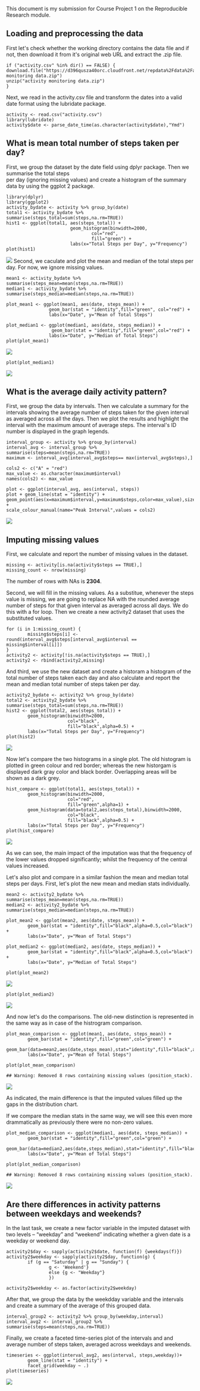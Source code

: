 This document is my submission for Course Project 1 on the Reproducible
Research module.

Loading and preprocessing the data
----------------------------------

First let's check whether the working directory contains the data file
and if not, then download it from it's original web URL and extract the
.zip file.

    if ("activity.csv" %in% dir() == FALSE) {
    download.file("https://d396qusza40orc.cloudfront.net/repdata%2Fdata%2Factivity.zip","activity monitoring data.zip")
    unzip("activity monitoring data.zip")
    }

Next, we read in the activity.csv file and transform the dates into a
valid date format using the lubridate package.

    activity <- read.csv("activity.csv")
    library(lubridate)
    activity$date <- parse_date_time(as.character(activity$date),"Ymd")

What is mean total number of steps taken per day?
-------------------------------------------------

First, we group the dataset by the date field using dplyr package. Then
we summarise the total steps  
per day (ignoring missing values) and create a histogram of the summary
data by using the ggplot 2 package.

    library(dplyr)
    library(ggplot2)
    activity_bydate <- activity %>% group_by(date)
    total1 <- activity_bydate %>% summarise(steps_total=sum(steps,na.rm=TRUE))
    hist1 <- ggplot(total1, aes(steps_total)) +
                            geom_histogram(binwidth=2000, 
                                    col="red", 
                                    fill="green") +
                            labs(x="Total Steps per Day", y="Frequency") 
    plot(hist1)

![](PA1_template_files/figure-markdown_strict/unnamed-chunk-3-1.png)<!-- -->
Second, we caculate and plot the mean and median of the total steps per
day. For now, we ignore missing values.

    mean1 <- activity_bydate %>% summarise(steps_mean=mean(steps,na.rm=TRUE))
    median1 <- activity_bydate %>% summarise(steps_median=median(steps,na.rm=TRUE))

    plot_mean1 <- ggplot(mean1, aes(date, steps_mean)) +
                    geom_bar(stat = "identity",fill="green", col="red") +
                    labs(x="Date", y="Mean of Total Steps")

    plot_median1 <- ggplot(median1, aes(date, steps_median)) +
                     geom_bar(stat = "identity",fill="green",col="red") +
                    labs(x="Date", y="Median of Total Steps")
    plot(plot_mean1)

![](PA1_template_files/figure-markdown_strict/unnamed-chunk-4-1.png)<!-- -->

    plot(plot_median1)

![](PA1_template_files/figure-markdown_strict/unnamed-chunk-4-2.png)<!-- -->

What is the average daily activity pattern?
-------------------------------------------

First, we group the data by intervals. Then we calculate a summary for
the intervals showing the average number of steps taken for the given
interval as averaged across all the days. Then we plot the results and
highlight the interval with the maximum amount of average steps. The
interval's ID number is displayed in the graph legends.

    interval_group <- activity %>% group_by(interval)
    interval_avg <- interval_group %>% summarise(steps=mean(steps,na.rm=TRUE))
    maximum <- interval_avg[interval_avg$steps== max(interval_avg$steps),]

    cols2 <- c("A" = "red")
    max_value <- as.character(maximum$interval)
    names(cols2) <- max_value

    plot <- ggplot(interval_avg, aes(interval, steps))
    plot + geom_line(stat = "identity") +
    geom_point(aes(x=maximum$interval,y=maximum$steps,color=max_value),size=2) +
    scale_colour_manual(name="Peak Interval",values = cols2)

![](PA1_template_files/figure-markdown_strict/unnamed-chunk-5-1.png)<!-- -->

Imputing missing values
-----------------------

First, we calculate and report the number of missing values in the
dataset.

    missing <- activity[is.na(activity$steps == TRUE),]
    missing_count <- nrow(missing)

The number of rows with NAs is **2304**.

Second, we will fill in the missing values. As a substitue, whenever the
steps value is missing, we are going to replace NA with the rounded
average number of steps for that given interval as averaged across all
days. We do this with a for loop. Then we create a new activity2 dataset
that uses the substituted values.

    for (i in 1:missing_count) {
            missing$steps[i] <- round(interval_avg$steps[interval_avg$interval == missing$interval[i]])
    }
    activity2 <- activity[!is.na(activity$steps == TRUE),]
    activity2 <- rbind(activity2,missing)

And third, we use the new dataset and create a historam a histogram of
the total number of steps taken each day and also calculate and report
the mean and median total number of steps taken per day.

    activity2_bydate <- activity2 %>% group_by(date)
    total2 <- activity2_bydate %>% summarise(steps_total=sum(steps,na.rm=TRUE))
    hist2 <- ggplot(total2, aes(steps_total)) +
            geom_histogram(binwidth=2000, 
                           col="black", 
                           fill="black",alpha=0.5) +
            labs(x="Total Steps per Day", y="Frequency") 
    plot(hist2)

![](PA1_template_files/figure-markdown_strict/unnamed-chunk-8-1.png)<!-- -->

Now let's compare the two histograms in a single plot. The old histogram
is plotted in green colour and red border; whereas the new historgam is
displayed dark gray color and black border. Overlapping areas will be
shown as a dark grey.

    hist_compare <- ggplot(total1, aes(steps_total)) +
            geom_histogram(binwidth=2000, 
                           col="red", 
                           fill="green",alpha=1) +
            geom_histogram(data=total2,aes(steps_total),binwidth=2000, 
                           col="black", 
                           fill="black",alpha=0.5) +
            labs(x="Total Steps per Day", y="Frequency") 
    plot(hist_compare)

![](PA1_template_files/figure-markdown_strict/unnamed-chunk-9-1.png)<!-- -->

As we can see, the main impact of the imputation was that the frequency
of the lower values dropped significantly; whilst the frequency of the
central values increased.

Let's also plot and compare in a similar fashion the mean and median
total steps per days. First, let's plot the new mean and median stats
individually.

    mean2 <- activity2_bydate %>% summarise(steps_mean=mean(steps,na.rm=TRUE))
    median2 <- activity2_bydate %>% summarise(steps_median=median(steps,na.rm=TRUE))

    plot_mean2 <- ggplot(mean2, aes(date, steps_mean)) +
            geom_bar(stat = "identity",fill="black",alpha=0.5,col="black") +
            labs(x="Date", y="Mean of Total Steps")

    plot_median2 <- ggplot(median2, aes(date, steps_median)) +
            geom_bar(stat = "identity",fill="black",alpha=0.5,col="black") +
            labs(x="Date", y="Median of Total Steps")

    plot(plot_mean2)

![](PA1_template_files/figure-markdown_strict/unnamed-chunk-10-1.png)<!-- -->

    plot(plot_median2)

![](PA1_template_files/figure-markdown_strict/unnamed-chunk-10-2.png)<!-- -->

And now let's do the comparisons. The old-new distinction is represented
in the same way as in case of the histrogram comparison.

    plot_mean_comparison <- ggplot(mean1, aes(date, steps_mean)) +
            geom_bar(stat = "identity",fill="green",col="green") +
            geom_bar(data=mean2,aes(date,steps_mean),stat="identity",fill="black",alpha=0.5,col="black")+
            labs(x="Date", y="Mean of Total Steps")
            
    plot(plot_mean_comparison)

    ## Warning: Removed 8 rows containing missing values (position_stack).

![](PA1_template_files/figure-markdown_strict/unnamed-chunk-11-1.png)<!-- -->

As indicated, the main difference is that the imputed values filled up
the gaps in the distribution chart.

If we compare the median stats in the same way, we will see this even
more drammatically as previously there were no non-zero values.

    plot_median_comparison <- ggplot(median1, aes(date, steps_median)) +
            geom_bar(stat = "identity",fill="green",col="green") +
            geom_bar(data=median2,aes(date,steps_median),stat="identity",fill="black",alpha=0.5,col="black")+
            labs(x="Date", y="Mean of Total Steps")
            
    plot(plot_median_comparison)

    ## Warning: Removed 8 rows containing missing values (position_stack).

![](PA1_template_files/figure-markdown_strict/unnamed-chunk-12-1.png)<!-- -->

Are there differences in activity patterns between weekdays and weekends?
-------------------------------------------------------------------------

In the last task, we create a new factor variable in the imputed dataset
with two levels – “weekday” and “weekend” indicating whether a given
date is a weekday or weekend day.

    activity2$day <- sapply(activity2$date, function(f) {weekdays(f)})
    activity2$weekday <- sapply(activity2$day, function(g) {
            if (g == "Saturday" | g == "Sunday") {
                    g <- 'Weekend'}
                    else {g <- "Weekday"}
                    })

    activity2$weekday <- as.factor(activity2$weekday)

After that, we group the data by the weekdday variable and the intervals
and create a summary of the average of this grouped data.

    interval_group2 <- activity2 %>% group_by(weekday,interval)
    interval_avg2 <- interval_group2 %>% summarise(steps=mean(steps,na.rm=TRUE))

Finally, we create a faceted time-series plot of the intervals and and
average number of steps taken, averaged across weekdays and weekends.

    timeseries <- ggplot(interval_avg2, aes(interval, steps,weekday))+
            geom_line(stat = "identity") +
            facet_grid(weekday ~ .)
    plot(timeseries)

![](PA1_template_files/figure-markdown_strict/unnamed-chunk-15-1.png)<!-- -->
